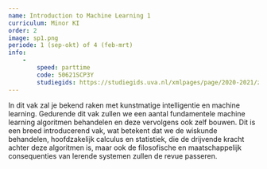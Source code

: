 ```yaml
---
name: Introduction to Machine Learning 1
curriculum: Minor KI
order: 2
image: sp1.png
periode: 1 (sep-okt) of 4 (feb-mrt)
info:
    -
        speed: parttime
        code: 50621SCP3Y
        studiegids: https://studiegids.uva.nl/xmlpages/page/2020-2021/zoek-vak/vak/82345
---
```


In dit vak zal je bekend raken met kunstmatige intelligentie en machine learning. Gedurende dit vak zullen we een aantal fundamentele machine learning algoritmen behandelen en deze vervolgens ook zelf bouwen. Dit is een breed introducerend vak, wat betekent dat we de wiskunde behandelen, hoofdzakelijk calculus en statistiek, die de drijvende kracht achter deze algoritmen is, maar ook de filosofische en maatschappelijk consequenties van lerende systemen zullen de revue passeren.